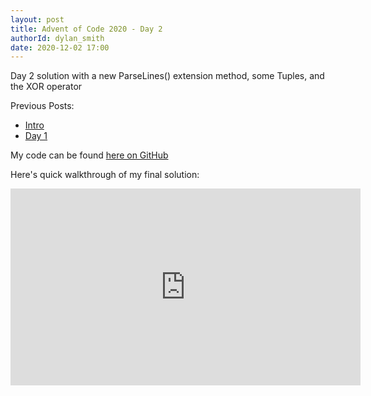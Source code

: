 ```yaml
---
layout: post
title: Advent of Code 2020 - Day 2
authorId: dylan_smith
date: 2020-12-02 17:00
---
```


Day 2 solution with a new ParseLines() extension method, some Tuples, and the XOR operator

<!--more -->

Previous Posts:
- [Intro](https://www.westerndevs.com/_/Advent-Of-Code-Intro/)
- [Day 1](https://www.westerndevs.com/_/Advent-Of-Code-Day01/)

My code can be found [here on GitHub](https://github.com/dylan-smith/AdventOfCode2020/blob/master/src/Days/Day02.cs)

Here's quick walkthrough of my final solution:

<iframe width="560" height="315" src="https://www.youtube.com/embed/WXh7do8l54I" frameborder="0" allow="accelerometer; autoplay; clipboard-write; encrypted-media; gyroscope; picture-in-picture" allowfullscreen></iframe>
